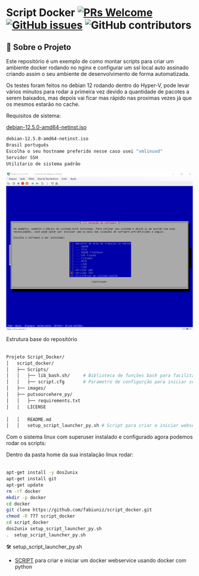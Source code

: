 
# Script Docker [![PRs Welcome](https://img.shields.io/badge/PRs-welcome-brightgreen.svg?style=flat-square)](http://makeapullrequest.com) [![GitHub issues](https://img.shields.io/github/issues/fabiuniz/repo.svg)](https://github.com/fabiuniz/repo/issues) ![GitHub contributors](https://img.shields.io/github/contributors/fabiuniz/repo.svg)

## 🚀 Sobre o Projeto
Este repositório é um exemplo de como montar scripts para criar um ambiente docker rodando no nginx e configurar um ssl local auto assinado criando assim o seu ambiente de desenvolvimento de forma automatizada.

Os testes foram feitos no debian 12 rodando dentro do Hyper-V, pode levar vários minutos para rodar a primeira vez devido a quantidade de pacotes a serem baixados, mas depois vai ficar mas rápido nas proximas vezes já que os mesmos estarão no cache.<br> 

Requisitos de sistema:

[debian-12.5.0-amd64-netinst.iso](https://get.debian.org/images/archive/12.5.0/amd64/iso-cd/debian-12.5.0-amd64-netinst.iso)

```bash
debian-12.5.0-amd64-netinst.iso
Brasil português
Escolha o seu hostname preferido nesse caso usei "vmlinuxd"
Servidor SSH
Utilitario de sistema padrão
```
![Distribuição linux](images/debian-12.5.0-amd64-netinst.png)

Estrutura base do repositório 

```bash

Projeto Script_Docker/
│   script_docker/
│   ├── Scripts/
│   │   ├── lib_bash.sh/     # Biblioteca de funções bash para facilitar reusando rotinas
│   │   ├── script.cfg       # Parametro de configurção para iniciar script
│   ├── images/
│   ├── putsourcehere_py/
│   │   ├── requirements.txt
│   │   LICENSE

│   │   README.md
│   │   setup_script_launcher_py.sh # Script para criar e iniciar webservice usando docker  

``````

Com o sistema linux com superuser instalado e configurado agora podemos rodar os scripts:

Dentro da pasta home da sua instalação linux rodar: 

```bash

apt-get install -y dos2unix
apt-get install git
apt-get update
rm -rf docker
mkdir -p docker
cd docker
git clone https://github.com/fabiuniz/script_docker.git
chmod -R 777 script_docker
cd script_docker
dos2unix setup_script_launcher_py.sh
.  setup_script_launcher_py.sh

```

🛠️ setup_script_launcher_py.sh<br> 
- [SCRIPT](putsourcehere_py) para criar e iniciar um docker webservice usando docker com python <br>
